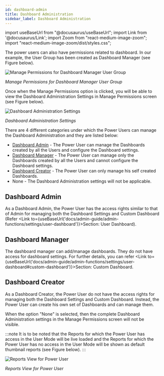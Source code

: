 ```yaml
---
id: dashboard-admin
title: Dashboard Administration
sidebar_label: Dashboard Administration
---
```


import useBaseUrl from "@docusaurus/useBaseUrl";
import Link from '@docusaurus/Link';
import Zoom from "react-medium-image-zoom";
import "react-medium-image-zoom/dist/styles.css";

The power users can also have permissions related to dashboard. In our example, the User Group has been created as Dashboard Manager (see Figure below).

  <div class="center">
    <Zoom>
          <img alt="Manage Permissions for Dashboard Manager User Group" src={useBaseUrl('doc-images/admin-guide/power-users/pdm1.png')}/>
    </Zoom>
  </div>

*Manage Permissions for Dashboard Manager User Group*

Once when the Manage Permissions option is clicked, you will be able to view the Dashboard Administration Settings in Manage Permissions screen (see Figure below).

  <div class="center">
    <Zoom>
      <img alt="Dashboard Administration Settings" src={useBaseUrl('doc-images/admin-guide/power-users/pdm2.png')}/>
    </Zoom>
  </div>

*Dashboard Administration Settings*

There are 4 different categories under which the Power Users can manage the Dashboard Administration and they are listed below:

-   [Dashboard Admin](#dashboard-admin) - The Power User can manage the Dashboards created by all the Users and
    configure the Dashboard settings.
-   [Dashboard Manager](#dashboard-manager) - The Power User can manage only the Dashboards created by all the Users and cannot configure the Dashboard settings.
-   [Dashboard Creator](#dashboard-creator) - The Power User can only manage his self created Dashboards.
-   None - The Dashboard Administration settings will not be applicable.

## Dashboard Admin

As a Dashboard Admin, the Power User has the access rights similar to that of Admin for managing both the Dashboard Settings and Custom Dashboard (Refer <Link to={useBaseUrl('docs/admin-guide/admin-functions/settings/user-dashboard')}>Section: User Dashboard</Link>).

## Dashboard Manager

The dashboard manager can add/manage dashboards. They do not have access for dashboard settings. For further details, you can refer <Link to={useBaseUrl('docs/admin-guide/admin-functions/settings/user-dashboard#custom-dashboard')}>Section: Custom Dashboard</Link>.

## Dashboard Creator

As a Dashboard Creator, the Power User do not have the access rights for managing both the Dashboard Settings and Custom Dashboard. Instead, the Power User can create his own set of Dashboards and can manage them.

When the option "None" is selected, then the complete Dashboard Administration settings in the Manage Permissions screen will not be visible.

:::note
It is to be noted that the Reports for which the Power User has access in the User Mode will be live loaded and the Reports for which the Power User has no access in the User Mode will be shown as default thumbnail reports (see Figure below).
:::

  <div class="center">
    <Zoom>
      <img alt="Reports View for Power User" src={useBaseUrl('doc-images/admin-guide/power-users/pdm3.png')}/>
    </Zoom>
  </div>

*Reports View for Power User*

